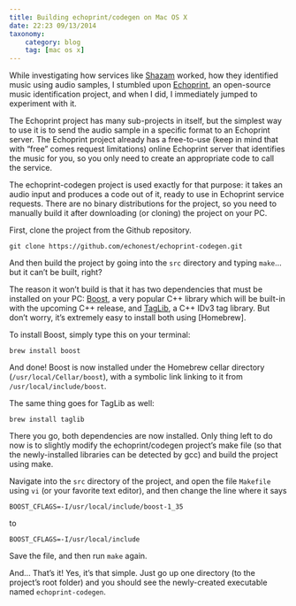 ```yaml
---
title: Building echoprint/codegen on Mac OS X
date: 22:23 09/13/2014 
taxonomy:
    category: blog
    tag: [mac os x]
---
```


While investigating how services like [Shazam](http://shazam.com) worked, how they identified music using audio samples, I stumbled upon [Echoprint](http://echoprint.me/), an open-source music identification project, and when I did, I immediately jumped to experiment with it.

The Echoprint project has many sub-projects in itself, but the simplest way to use it is to send the audio sample in a specific format to an Echoprint server. The Echoprint project already has a free-to-use (keep in mind that with “free” comes request limitations) online Echoprint server that identifies the music for you, so you only need to create an appropriate code to call the service.

The echoprint-codegen project is used exactly for that purpose: it takes an audio input and produces a code out of it, ready to use in Echoprint service requests. There are no binary distributions for the project, so you need to manually build it after downloading (or cloning) the project on your PC.

First, clone the project from the Github repository.

```
git clone https://github.com/echonest/echoprint-codegen.git
```

And then build the project by going into the ```src``` directory and typing ```make```… but it can’t be built, right?

The reason it won’t build is that it has two dependencies that must be installed on your PC: [Boost](http://boost.org), a very popular C++ library which will be built-in with the upcoming C++ release, and [TagLib](https://taglib.github.io), a C++ IDv3 tag library. But don’t worry, it’s extremely easy to install both using [Homebrew].

To install Boost, simply type this on your terminal:

```
brew install boost
```

And done! Boost is now installed under the Homebrew cellar directory (```/usr/local/Cellar/boost```), with a symbolic link linking to it from ```/usr/local/include/boost```.

The same thing goes for TagLib as well:

```
brew install taglib
```

There you go, both dependencies are now installed. Only thing left to do now is to slightly modify the echoprint/codegen project’s make file (so that the newly-installed libraries can be detected by gcc) and build the project using make.

Navigate into the ```src``` directory of the project, and open the file ```Makefile``` using ```vi``` (or your favorite text editor), and then change the line where it says

```
BOOST_CFLAGS=-I/usr/local/include/boost-1_35
```

to

```
BOOST_CFLAGS=-I/usr/local/include
```

Save the file, and then run ```make``` again.

And… That’s it! Yes, it’s that simple. Just go up one directory (to the project’s root folder) and you should see the newly-created executable named ```echoprint-codegen```.
